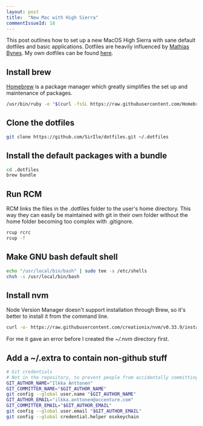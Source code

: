 ```yaml
---
layout: post
title:  "New Mac with High Sierra"
commentIssueId: 18
---
```


This post outlines how to set up a new MacOS High Sierra with sane default dotfiles
and basic applications. Dotfiles are heavily influenced by [Mathias
Bynes](https://github.com/mathiasbynens/dotfiles). My own dotfiles can
be found [here](https://github.com/SirIle/dotfiles.git).

## Install brew

[Homebrew](https://brew.sh/) is a package manager which greatly simplifies
the set up and maintenance of packages.

~~~bash
/usr/bin/ruby -e "$(curl -fsSL https://raw.githubusercontent.com/Homebrew/install/master/install)"
~~~

## Clone the dotfiles

~~~bash
git clone https://github.com/SirIle/dotfiles.git ~/.dotfiles
~~~

## Install the default packages with a bundle

~~~bash
cd .dotfiles
brew bundle
~~~

## Run RCM

RCM links the files in the .dotfiles folder to the user's home directory. 
This way they can easily be maintained with git in their own folder without
the home folder becoming too complex with .gitignore.

~~~bash
rcup rcrc
rcup -f
~~~

## Make GNU bash default shell

~~~bash
echo "/usr/local/bin/bash" | sudo tee -a /etc/shells
chsh -s /usr/local/bin/bash
~~~

## Install nvm

Node Version Manager doesn't support installation through Brew, so it's better
to install it from the command line.

~~~bash
curl -o- https://raw.githubusercontent.com/creationix/nvm/v0.33.9/install.sh | bash
~~~

For me it gave an error before I created the _~/.nvm_ directory first.

## Add a ~/.extra to contain non-github stuff

~~~bash
# Git credentials
# Not in the repository, to prevent people from accidentally committing under my name
GIT_AUTHOR_NAME="Ilkka Anttonen"
GIT_COMMITTER_NAME="$GIT_AUTHOR_NAME"
git config --global user.name "$GIT_AUTHOR_NAME"
GIT_AUTHOR_EMAIL="ilkka.anttonen@accenture.com"
GIT_COMMITTER_EMAIL="$GIT_AUTHOR_EMAIL"
git config --global user.email "$GIT_AUTHOR_EMAIL"
git config --global credential.helper osxkeychain
~~~
